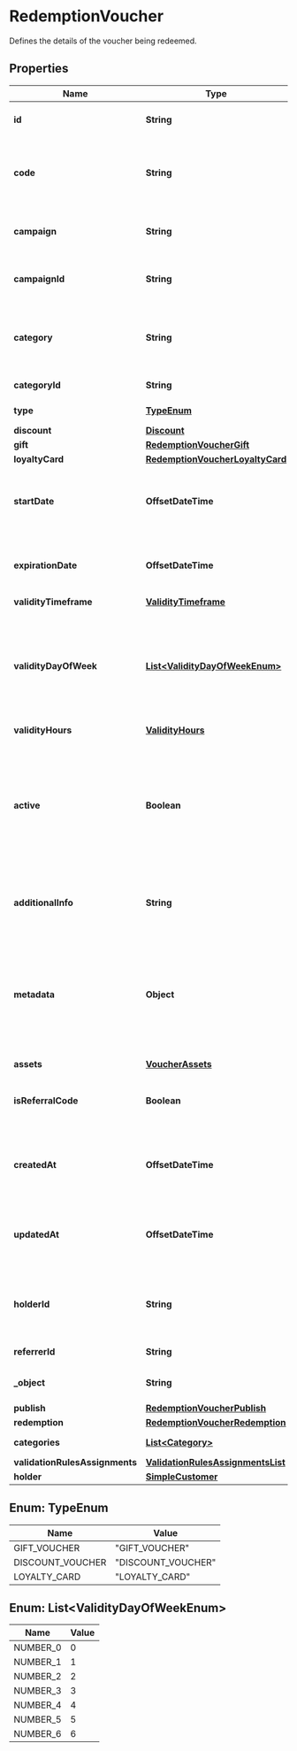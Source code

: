

# RedemptionVoucher

Defines the details of the voucher being redeemed.

## Properties

| Name | Type | Description |
|------------ | ------------- | ------------- |
|**id** | **String** | Assigned by the Voucherify API, identifies the voucher. |
|**code** | **String** | A code that identifies a voucher. Pattern can use all letters of the English alphabet, Arabic numerals, and special characters. |
|**campaign** | **String** | A unique campaign name, identifies the voucher&#39;s parent campaign. |
|**campaignId** | **String** | Assigned by the Voucherify API, identifies the voucher&#39;s parent campaign. |
|**category** | **String** | Tag defining the category that this voucher belongs to. Useful when listing vouchers using the List Vouchers endpoint. |
|**categoryId** | **String** | Unique category ID assigned by Voucherify. |
|**type** | [**TypeEnum**](#TypeEnum) | Defines the type of the voucher.  |
|**discount** | [**Discount**](Discount.md) |  |
|**gift** | [**RedemptionVoucherGift**](RedemptionVoucherGift.md) |  |
|**loyaltyCard** | [**RedemptionVoucherLoyaltyCard**](RedemptionVoucherLoyaltyCard.md) |  |
|**startDate** | **OffsetDateTime** | Activation timestamp defines when the code starts to be active in ISO 8601 format. Voucher is *inactive before* this date.  |
|**expirationDate** | **OffsetDateTime** | Expiration timestamp defines when the code expires in ISO 8601 format.  Voucher is *inactive after* this date. |
|**validityTimeframe** | [**ValidityTimeframe**](ValidityTimeframe.md) |  |
|**validityDayOfWeek** | [**List&lt;ValidityDayOfWeekEnum&gt;**](#List&lt;ValidityDayOfWeekEnum&gt;) | Integer array corresponding to the particular days of the week in which the voucher is valid.  - &#x60;0&#x60; Sunday - &#x60;1&#x60; Monday - &#x60;2&#x60; Tuesday - &#x60;3&#x60; Wednesday - &#x60;4&#x60; Thursday - &#x60;5&#x60; Friday - &#x60;6&#x60; Saturday |
|**validityHours** | [**ValidityHours**](ValidityHours.md) |  |
|**active** | **Boolean** | A flag to toggle the voucher on or off. You can disable a voucher even though it&#39;s within the active period defined by the &#x60;start_date&#x60; and &#x60;expiration_date&#x60;.    - &#x60;true&#x60; indicates an *active* voucher - &#x60;false&#x60; indicates an *inactive* voucher |
|**additionalInfo** | **String** | An optional field to keep any extra textual information about the code such as a code description and details. |
|**metadata** | **Object** | The metadata object stores all custom attributes assigned to the code. A set of key/value pairs that you can attach to a voucher object. It can be useful for storing additional information about the voucher in a structured format. |
|**assets** | [**VoucherAssets**](VoucherAssets.md) |  |
|**isReferralCode** | **Boolean** | Flag indicating whether this voucher is a referral code; &#x60;true&#x60; for campaign type &#x60;REFERRAL_PROGRAM&#x60;. |
|**createdAt** | **OffsetDateTime** | Timestamp representing the date and time when the voucher was created. The value is shown in the ISO 8601 format. |
|**updatedAt** | **OffsetDateTime** | Timestamp representing the date and time when the voucher was last updated in ISO 8601 format. |
|**holderId** | **String** | Unique customer identifier of the redeemable holder. It equals to the customer ID assigned by Voucherify. |
|**referrerId** | **String** | Unique identifier of the referring person. |
|**_object** | **String** | The type of the object represented by JSON. Default is &#x60;voucher&#x60;. |
|**publish** | [**RedemptionVoucherPublish**](RedemptionVoucherPublish.md) |  |
|**redemption** | [**RedemptionVoucherRedemption**](RedemptionVoucherRedemption.md) |  |
|**categories** | [**List&lt;Category&gt;**](Category.md) | Contains details about the category. |
|**validationRulesAssignments** | [**ValidationRulesAssignmentsList**](ValidationRulesAssignmentsList.md) |  |
|**holder** | [**SimpleCustomer**](SimpleCustomer.md) |  |



## Enum: TypeEnum

| Name | Value |
|---- | -----|
| GIFT_VOUCHER | &quot;GIFT_VOUCHER&quot; |
| DISCOUNT_VOUCHER | &quot;DISCOUNT_VOUCHER&quot; |
| LOYALTY_CARD | &quot;LOYALTY_CARD&quot; |



## Enum: List&lt;ValidityDayOfWeekEnum&gt;

| Name | Value |
|---- | -----|
| NUMBER_0 | 0 |
| NUMBER_1 | 1 |
| NUMBER_2 | 2 |
| NUMBER_3 | 3 |
| NUMBER_4 | 4 |
| NUMBER_5 | 5 |
| NUMBER_6 | 6 |



